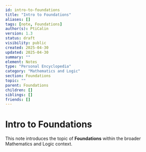 ```yaml
---
id: intro-to-foundations
title: "Intro to Foundations"
aliases: []
tags: [note, Foundations]
author(s): PtiCalin
version: 1.3
status: draft
visibility: public
created: 2025-04-30
updated: 2025-04-30
summary: ""
element: Notes
type: "Personal Encyclopedia"
category: "Mathematics and Logic"
section: Foundations
topic: ""
parent: Foundations
children: []
siblings: []
friends: []
---
```

# Intro to Foundations

This note introduces the topic of **Foundations** within the broader Mathematics and Logic context.
